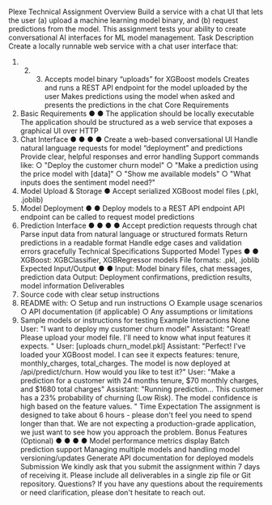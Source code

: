 Plexe Technical Assignment
Overview
Build a service with a chat UI that lets the user (a) upload a machine learning model binary,
and (b) request predictions from the model. This assignment tests your ability to create
conversational AI interfaces for ML model management.
Task Description
Create a locally runnable web service with a chat user interface that:
1. 2. 3. Accepts model binary “uploads” for XGBoost models
Creates and runs a REST API endpoint for the model uploaded by the user
Makes predictions using the model when asked and presents the predictions in the
chat
Core Requirements
1. Basic Requirements
●
●
The application should be locally executable
The application should be structured as a web service that exposes a graphical UI
over HTTP
2. Chat Interface
●
●
●
●
Create a web-based conversational UI
Handle natural language requests for model “deployment” and predictions
Provide clear, helpful responses and error handling
Support commands like:
○
"Deploy the customer churn model"
○
"Make a prediction using the price model with [data]"
○
"Show me available models"
○
"What inputs does the sentiment model need?"
3. Model Upload & Storage
●
Accept serialized XGBoost model files (.pkl, .joblib)
4. Model Deployment
●
●
Deploy models to a REST API endpoint
API endpoint can be called to request model predictions
5. Prediction Interface
●
●
●
●
Accept prediction requests through chat
Parse input data from natural language or structured formats
Return predictions in a readable format
Handle edge cases and validation errors gracefully
Technical Specifications
Supported Model Types
●
●
XGBoost: XGBClassifier, XGBRegressor models
File formats: .pkl, .joblib
Expected Input/Output
●
●
Input: Model binary files, chat messages, prediction data
Output: Deployment confirmations, prediction results, model information
Deliverables
1. Source code with clear setup instructions
2. README with:
○
Setup and run instructions
○
Example usage scenarios
○
API documentation (if applicable)
○
Any assumptions or limitations
3. Sample models or instructions for testing
Example Interactions
None
User: "I want to deploy my customer churn model"
Assistant: "Great! Please upload your model file. I'll need to
know what input features it expects.
"
User: [uploads churn_model.pkl]
Assistant: "Perfect! I've loaded your XGBoost model. I can see
it expects features: tenure, monthly_charges, total_charges.
The model is now deployed at /api/predict/churn. How would you
like to test it?"
User: "Make a prediction for a customer with 24 months tenure,
$70 monthly charges, and $1680 total charges"
Assistant: "Running prediction... This customer has a 23%
probability of churning (Low Risk). The model confidence is
high based on the feature values.
"
Time Expectation
The assignment is designed to take about 6 hours - please don't feel you need to spend
longer than that. We are not expecting a production-grade application, we just want to see
how you approach the problem.
Bonus Features (Optional)
●
●
●
●
Model performance metrics display
Batch prediction support
Managing multiple models and handling model versioning/updates
Generate API documentation for deployed models
Submission
We kindly ask that you submit the assignment within 7 days of receiving it. Please include all
deliverables in a single zip file or Git repository.
Questions?
If you have any questions about the requirements or need clarification, please don't hesitate
to reach out.